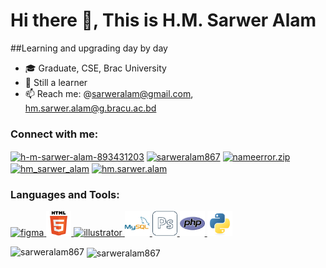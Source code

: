 # Hi there 👋, This is H.M. Sarwer Alam

##Learning and upgrading day by day



- 🎓 Graduate, CSE, Brac University 
- 🧠 Still a learner
- 📫 Reach me: @sarweralam@gmail.com, hm.sarwer.alam@g.bracu.ac.bd





<h3 align="left">Connect with me:</h3>
<p align="left">
<a href="https://linkedin.com/in/h-m-sarwer-alam-893431203" target="blank"><img align="center" src="https://raw.githubusercontent.com/rahuldkjain/github-profile-readme-generator/master/src/images/icons/Social/linked-in-alt.svg" alt="h-m-sarwer-alam-893431203" height="30" width="40" /></a>
<a href="https://fb.com/sarweralam867" target="blank"><img align="center" src="https://raw.githubusercontent.com/rahuldkjain/github-profile-readme-generator/master/src/images/icons/Social/facebook.svg" alt="sarweralam867" height="30" width="40" /></a>
<a href="https://instagram.com/nameerror.zip" target="blank"><img align="center" src="https://raw.githubusercontent.com/rahuldkjain/github-profile-readme-generator/master/src/images/icons/Social/instagram.svg" alt="nameerror.zip" height="30" width="40" /></a>
<a href="https://www.hackerrank.com/hm_sarwer_alam" target="blank"><img align="center" src="https://raw.githubusercontent.com/rahuldkjain/github-profile-readme-generator/master/src/images/icons/Social/hackerrank.svg" alt="hm_sarwer_alam" height="30" width="40" /></a>
<a href="https://codeforces.com/profile/hm.sarwer.alam" target="blank"><img align="center" src="https://raw.githubusercontent.com/rahuldkjain/github-profile-readme-generator/master/src/images/icons/Social/codeforces.svg" alt="hm.sarwer.alam" height="30" width="40" /></a>
</p>

<h3 align="left">Languages and Tools:</h3>
<p align="left"> <a href="https://www.figma.com/" target="_blank" rel="noreferrer"> <img src="https://www.vectorlogo.zone/logos/figma/figma-icon.svg" alt="figma" width="40" height="40"/> </a> <a href="https://www.w3.org/html/" target="_blank" rel="noreferrer"> <img src="https://raw.githubusercontent.com/devicons/devicon/master/icons/html5/html5-original-wordmark.svg" alt="html5" width="40" height="40"/> </a> <a href="https://www.adobe.com/in/products/illustrator.html" target="_blank" rel="noreferrer"> <img src="https://www.vectorlogo.zone/logos/adobe_illustrator/adobe_illustrator-icon.svg" alt="illustrator" width="40" height="40"/> </a> <a href="https://www.mysql.com/" target="_blank" rel="noreferrer"> <img src="https://raw.githubusercontent.com/devicons/devicon/master/icons/mysql/mysql-original-wordmark.svg" alt="mysql" width="40" height="40"/> </a> <a href="https://www.photoshop.com/en" target="_blank" rel="noreferrer"> <img src="https://raw.githubusercontent.com/devicons/devicon/master/icons/photoshop/photoshop-line.svg" alt="photoshop" width="40" height="40"/> </a> <a href="https://www.php.net" target="_blank" rel="noreferrer"> <img src="https://raw.githubusercontent.com/devicons/devicon/master/icons/php/php-original.svg" alt="php" width="40" height="40"/> </a> <a href="https://www.python.org" target="_blank" rel="noreferrer"> <img src="https://raw.githubusercontent.com/devicons/devicon/master/icons/python/python-original.svg" alt="python" width="40" height="40"/> </a> </p>

<p><img align="left" src="https://github-readme-stats.vercel.app/api/top-langs?username=sarweralam867&show_icons=true&locale=en&layout=compact" alt="sarweralam867" /></p>

<p>&nbsp;<img align="center" src="https://github-readme-stats.vercel.app/api?username=sarweralam867&show_icons=true&locale=en" alt="sarweralam867" /></p>

